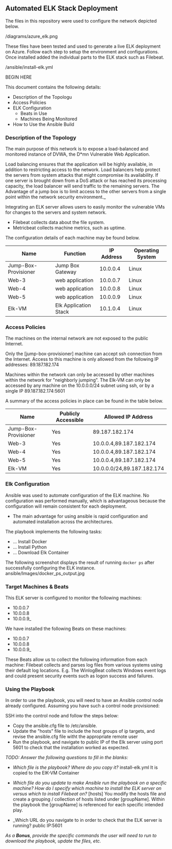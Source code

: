 ## Automated ELK Stack Deployment

The files in this repository were used to configure the network depicted below.

/diagrams/azure_elk.png

These files have been tested and used to generate a live ELK deployment on Azure. 
Follow each step to setup the environment and configurations. 
Once installed added the individual parts to the ELK stack such as Filebeat.

/ansible/install-elk.yml

BEGIN HERE

This document contains the following details:
- Description of the Topologu
- Access Policies
- ELK Configuration
  - Beats in Use
  - Machines Being Monitored
- How to Use the Ansible Build


### Description of the Topology

The main purpose of this network is to expose a load-balanced and monitored instance of DVWA, the D*mn Vulnerable Web Application.

Load balancing ensures that the application will be highly available, in addition to restricting access to the network.
Load balancers help protect the servers from system attacks that might compromise its availability. 
If one server is brought down from a DoS attack or has reached its processing capacity, the load balancer will send traffic to the remaining servers. 
The Advantage of a jump box is to limit access to the other servers from a single point within the network security environment._

Integrating an ELK server allows users to easily monitor the vulnerable VMs for changes to the servers and system network.
- Filebeat collects data about the file system.
- Metricbeat collects machine metrics, such as uptime.

The configuration details of each machine may be found below.

| Name                 | Function              | IP Address | Operating System |
|----------------------|-----------------------|------------|------------------|
| Jump-Box-Provisioner | Jump Box Gateway      | 10.0.0.4   | Linux            |
| Web-3                | web application       | 10.0.0.7   | Linux            |
| Web-4                | web application       | 10.0.0.8   | Linux            |
| Web-5                | web application       | 10.0.0.9   | Linux            |
| Elk-VM               | Elk Application Stack | 10.1.0.4   | Linux            |


### Access Policies

The machines on the internal network are not exposed to the public Internet. 

Only the [jump-box-provisioner] machine can accept ssh connection from the Internet. Access to this machine is only allowed from the following IP addresses:
89.187.182.174

Machines within the network can only be accessed by other machines within the network for "neighborly jumping".
The Elk-VM can only be accessed by any machine on the 10.0.0.0/24 subnet using ssh, or by a single IP 89.187.182.174:5601 

A summary of the access policies in place can be found in the table below.

| Name                 | Publicly Accessible | Allowed IP Address         |
|----------------------|---------------------|----------------------------|
| Jump-Box-Provisioner | Yes                 | 89.187.182.174             |
| Web-3                | Yes                 | 10.0.0.4,89.187.182.174    |
| Web-4                | Yes                 | 10.0.0.4,89.187.182.174    |
| Web-5                | Yes                 | 10.0.0.4,89.187.182.174    |
| Elk-VM               | Yes                 | 10.0.0.0/24,89.187.182.174 |

### Elk Configuration

Ansible was used to automate configuration of the ELK machine. No configuration was performed manually, which is advantageous because
the configuration will remain consistent for each deployment.
- The main advantage for using ansible is rapid configuration and automated installation across the architectures.

The playbook implements the following tasks:
- ... Install Docker
- ... Install Python
- ... Download Elk Container

The following screenshot displays the result of running `docker ps` after successfully configuring the ELK instance.
ansible/Images/docker_ps_output.jpg

### Target Machines & Beats
This ELK server is configured to monitor the following machines:
- 10.0.0.7
- 10.0.0.8
- 10.0.0.9_

We have installed the following Beats on these machines:
- 10.0.0.7 
- 10.0.0.8 
- 10.0.0.9_

These Beats allow us to collect the following information from each machine:
Filebeat collects and parses log files from various systems using their default log locations. 
E.g. The WinlogBeat collects Windows event logs and could present security events such as logon success and failures.

### Using the Playbook
In order to use the playbook, you will need to have an Ansible control node already configured. Assuming you have such a control node provisioned: 

SSH into the control node and follow the steps below:
- Copy the ansible.cfg file to /etc/ansible.
- Update the "hosts" file to include the host groups of ip targets, and revise the ansible.cfg file witht the appropriate remote user
- Run the playbook, and navigate to public IP of the Elk server using port 5601 to check that the installation worked as expected.

_TODO: Answer the following questions to fill in the blanks:_
- _Which file is the playbook? Where do you copy it?_
install-elk.yml
It is copied to the ElK-VM Container

- _Which file do you update to make Ansible run the playbook on a specific machine? How do I specify which machine to install the ELK server on versus which to install Filebeat on?_
[hosts]
You modify the hosts file and create a grouping / collection of hosts listed under [groupName]. Within the playbook the [groupName] is referenced for each specific intended play.

- _Which URL do you navigate to in order to check that the ELK server is running?
public IP:5601

_As a **Bonus**, provide the specific commands the user will need to run to download the playbook, update the files, etc._
